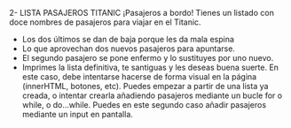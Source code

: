 
2- LISTA PASAJEROS TITANIC
¡Pasajeros a bordo!
Tienes un listado con doce nombres de pasajeros para viajar en el Titanic.
- Los dos últimos se dan de baja porque les da mala espina
- Lo que aprovechan dos nuevos pasajeros para apuntarse.
- El segundo pasajero se pone enfermo y lo sustituyes por uno nuevo.
- Imprimes la lista definitiva, te santiguas y les deseas buena suerte.
En este caso, debe intentarse hacerse de forma visual en la página (innerHTML, botones, etc).
Puedes empezar a partir de una lista ya creada, o intentar crearla añadiendo pasajeros mediante un bucle for o while, o do...while. Puedes en este segundo caso añadir pasajeros mediante un input en pantalla.

